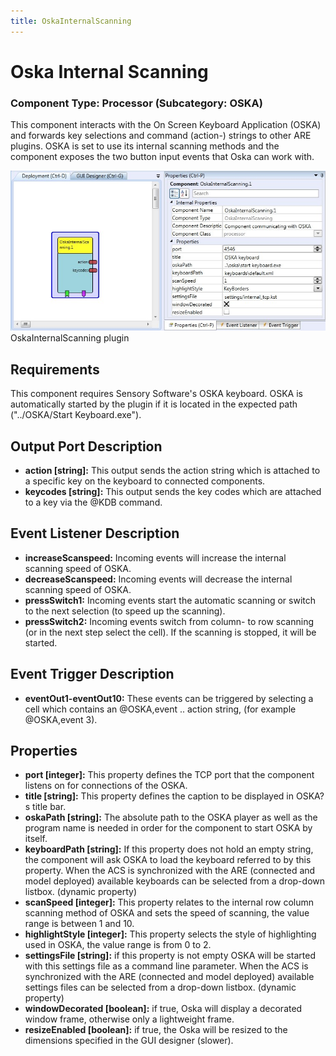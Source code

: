 ```yaml
---
title: OskaInternalScanning
---
```


# Oska Internal Scanning

### Component Type: Processor (Subcategory: OSKA)

This component interacts with the On Screen Keyboard Application (OSKA) and forwards key selections and command (action-) strings to other ARE plugins. OSKA is set to use its internal scanning methods and the component exposes the two button input events that Oska can work with.

![Screenshot: OskaInternalScanning plugin](./img/OskaInternalScanning.jpg "Screenshot: OskaInternalScanning plugin")  
OskaInternalScanning plugin

## Requirements

This component requires Sensory Software's OSKA keyboard. OSKA is automatically started by the plugin if it is located in the expected path ("../OSKA/Start Keyboard.exe").

## Output Port Description

- **action \[string\]:** This output sends the action string which is attached to a specific key on the keyboard to connected components.
- **keycodes \[string\]:** This output sends the key codes which are attached to a key via the @KDB command.

## Event Listener Description

- **increaseScanspeed:** Incoming events will increase the internal scanning speed of OSKA.
- **decreaseScanspeed:** Incoming events will decrease the internal scanning speed of OSKA.
- **pressSwitch1:** Incoming events start the automatic scanning or switch to the next selection (to speed up the scanning).
- **pressSwitch2:** Incoming events switch from column- to row scanning (or in the next step select the cell). If the scanning is stopped, it will be started.

## Event Trigger Description

- **eventOut1-eventOut10:** These events can be triggered by selecting a cell which contains an @OSKA,event .. action string, (for example @OSKA,event 3).

## Properties

- **port \[integer\]:** This property defines the TCP port that the component listens on for connections of the OSKA.
- **title \[string\]:** This property defines the caption to be displayed in OSKA?s title bar.
- **oskaPath \[string\]:** The absolute path to the OSKA player as well as the program name is needed in order for the component to start OSKA by itself.
- **keyboardPath \[string\]:** If this property does not hold an empty string, the component will ask OSKA to load the keyboard referred to by this property. When the ACS is synchronized with the ARE (connected and model deployed) available keyboards can be selected from a drop-down listbox. (dynamic property)
- **scanSpeed \[integer\]:** This property relates to the internal row column scanning method of OSKA and sets the speed of scanning, the value range is between 1 and 10.
- **highlightStyle \[integer\]:** This property selects the style of highlighting used in OSKA, the value range is from 0 to 2.
- **settingsFile \[string\]:** if this property is not empty OSKA will be started with this settings file as a command line parameter. When the ACS is synchronized with the ARE (connected and model deployed) available settings files can be selected from a drop-down listbox. (dynamic property)
- **windowDecorated \[boolean\]:** if true, Oska will display a decorated window frame, otherwise only a lightweight frame.
- **resizeEnabled \[boolean\]:** if true, the Oska will be resized to the dimensions specified in the GUI designer (slower).
